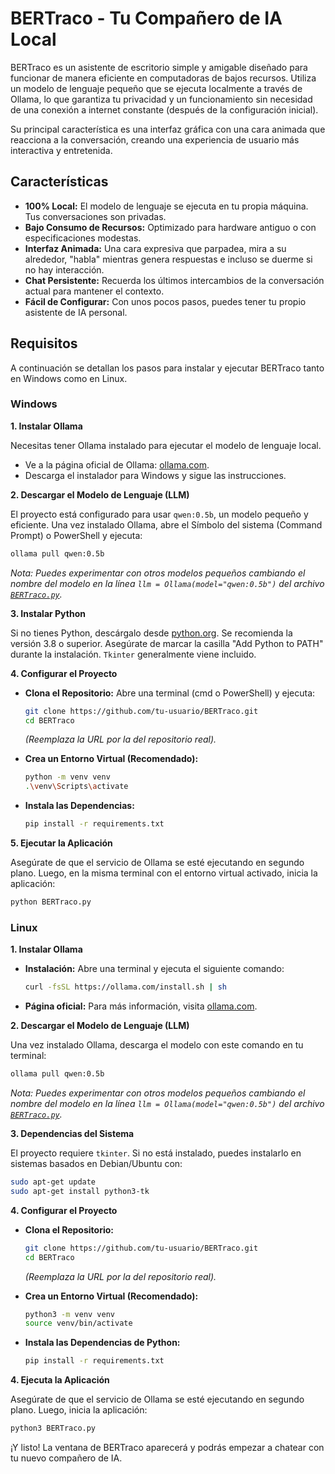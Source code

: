 # BERTraco - Tu Compañero de IA Local

BERTraco es un asistente de escritorio simple y amigable diseñado para funcionar de manera eficiente en computadoras de bajos recursos. Utiliza un modelo de lenguaje pequeño que se ejecuta localmente a través de Ollama, lo que garantiza tu privacidad y un funcionamiento sin necesidad de una conexión a internet constante (después de la configuración inicial).

Su principal característica es una interfaz gráfica con una cara animada que reacciona a la conversación, creando una experiencia de usuario más interactiva y entretenida.



## Características

*   **100% Local:** El modelo de lenguaje se ejecuta en tu propia máquina. Tus conversaciones son privadas.
*   **Bajo Consumo de Recursos:** Optimizado para hardware antiguo o con especificaciones modestas.
*   **Interfaz Animada:** Una cara expresiva que parpadea, mira a su alrededor, "habla" mientras genera respuestas e incluso se duerme si no hay interacción.
*   **Chat Persistente:** Recuerda los últimos intercambios de la conversación actual para mantener el contexto.
*   **Fácil de Configurar:** Con unos pocos pasos, puedes tener tu propio asistente de IA personal.

## Requisitos

A continuación se detallan los pasos para instalar y ejecutar BERTraco tanto en Windows como en Linux.

### Windows

**1. Instalar Ollama**

Necesitas tener Ollama instalado para ejecutar el modelo de lenguaje local.
*   Ve a la página oficial de Ollama: [ollama.com](https://ollama.com/).
*   Descarga el instalador para Windows y sigue las instrucciones.

**2. Descargar el Modelo de Lenguaje (LLM)**

El proyecto está configurado para usar `qwen:0.5b`, un modelo pequeño y eficiente. Una vez instalado Ollama, abre el Símbolo del sistema (Command Prompt) o PowerShell y ejecuta:
```bash
ollama pull qwen:0.5b
```
*Nota: Puedes experimentar con otros modelos pequeños cambiando el nombre del modelo en la línea `llm = Ollama(model="qwen:0.5b")` del archivo [`BERTraco.py`](d:\David\Trabajos\Entregas\Proyectos\BERTraco\BERTraco.py).*

**3. Instalar Python**

Si no tienes Python, descárgalo desde [python.org](https://www.python.org/). Se recomienda la versión 3.8 o superior. Asegúrate de marcar la casilla "Add Python to PATH" durante la instalación. `Tkinter` generalmente viene incluido.

**4. Configurar el Proyecto**

*   **Clona el Repositorio:** Abre una terminal (cmd o PowerShell) y ejecuta:
    ```bash
    git clone https://github.com/tu-usuario/BERTraco.git
    cd BERTraco
    ```
    *(Reemplaza la URL por la del repositorio real).*

*   **Crea un Entorno Virtual (Recomendado):**
    ```bash
    python -m venv venv
    .\venv\Scripts\activate
    ```

*   **Instala las Dependencias:**
    ```bash
    pip install -r requirements.txt
    ```

**5. Ejecutar la Aplicación**

Asegúrate de que el servicio de Ollama se esté ejecutando en segundo plano. Luego, en la misma terminal con el entorno virtual activado, inicia la aplicación:
```bash
python BERTraco.py
```

### Linux

**1. Instalar Ollama**

*   **Instalación:** Abre una terminal y ejecuta el siguiente comando:
    ```bash
    curl -fsSL https://ollama.com/install.sh | sh
    ```
*   **Página oficial:** Para más información, visita [ollama.com](https://ollama.com/).

**2. Descargar el Modelo de Lenguaje (LLM)**

Una vez instalado Ollama, descarga el modelo con este comando en tu terminal:
```bash
ollama pull qwen:0.5b
```
*Nota: Puedes experimentar con otros modelos pequeños cambiando el nombre del modelo en la línea `llm = Ollama(model="qwen:0.5b")` del archivo [`BERTraco.py`](d:\David\Trabajos\Entregas\Proyectos\BERTraco\BERTraco.py).*

**3. Dependencias del Sistema**

El proyecto requiere `tkinter`. Si no está instalado, puedes instalarlo en sistemas basados en Debian/Ubuntu con:
```bash
sudo apt-get update
sudo apt-get install python3-tk
```

**4. Configurar el Proyecto**

*   **Clona el Repositorio:**
    ```bash
    git clone https://github.com/tu-usuario/BERTraco.git
    cd BERTraco
    ```
    *(Reemplaza la URL por la del repositorio real).*

*   **Crea un Entorno Virtual (Recomendado):**
    ```bash
    python3 -m venv venv
    source venv/bin/activate
    ```

*   **Instala las Dependencias de Python:**
    ```bash
    pip install -r requirements.txt
    ```

**4. Ejecuta la Aplicación**

Asegúrate de que el servicio de Ollama se esté ejecutando en segundo plano. Luego, inicia la aplicación:

```bash
python3 BERTraco.py
```

¡Y listo! La ventana de BERTraco aparecerá y podrás empezar a chatear con tu nuevo compañero de IA.
